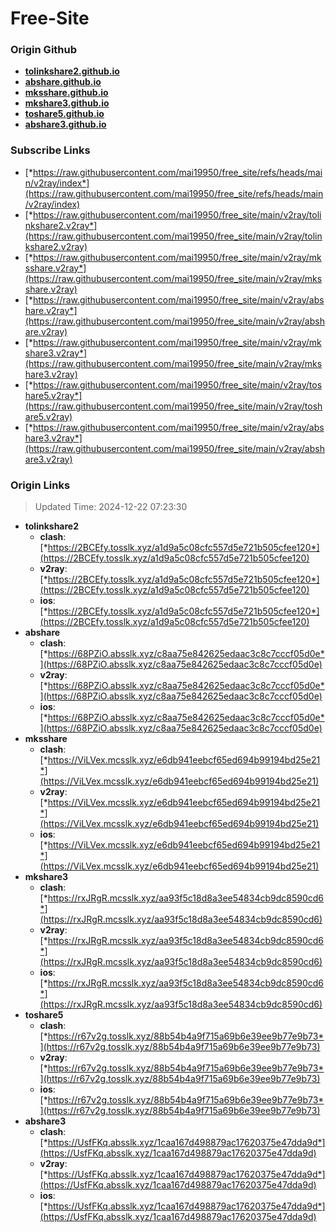 # Free-Site

### Origin Github

- [**tolinkshare2.github.io**](https://github.com/tolinkshare2/tolinkshare2.github.io)
- [**abshare.github.io**](https://github.com/abshare/abshare.github.io)
- [**mksshare.github.io**](https://github.com/mksshare/mksshare.github.io)
- [**mkshare3.github.io**](https://github.com/mkshare3/mkshare3.github.io)
- [**toshare5.github.io**](https://github.com/toshare5/toshare5.github.io)
- [**abshare3.github.io**](https://github.com/abshare3/abshare3.github.io)

### Subscribe Links

- [*https://raw.githubusercontent.com/mai19950/free_site/refs/heads/main/v2ray/index*](https://raw.githubusercontent.com/mai19950/free_site/refs/heads/main/v2ray/index)
- [*https://raw.githubusercontent.com/mai19950/free_site/main/v2ray/tolinkshare2.v2ray*](https://raw.githubusercontent.com/mai19950/free_site/main/v2ray/tolinkshare2.v2ray)
- [*https://raw.githubusercontent.com/mai19950/free_site/main/v2ray/mksshare.v2ray*](https://raw.githubusercontent.com/mai19950/free_site/main/v2ray/mksshare.v2ray)
- [*https://raw.githubusercontent.com/mai19950/free_site/main/v2ray/abshare.v2ray*](https://raw.githubusercontent.com/mai19950/free_site/main/v2ray/abshare.v2ray)
- [*https://raw.githubusercontent.com/mai19950/free_site/main/v2ray/mkshare3.v2ray*](https://raw.githubusercontent.com/mai19950/free_site/main/v2ray/mkshare3.v2ray)
- [*https://raw.githubusercontent.com/mai19950/free_site/main/v2ray/toshare5.v2ray*](https://raw.githubusercontent.com/mai19950/free_site/main/v2ray/toshare5.v2ray)
- [*https://raw.githubusercontent.com/mai19950/free_site/main/v2ray/abshare3.v2ray*](https://raw.githubusercontent.com/mai19950/free_site/main/v2ray/abshare3.v2ray)

### Origin Links

> Updated Time: 2024-12-22 07:23:30

- **tolinkshare2**
  - **clash**: [*https://2BCEfy.tosslk.xyz/a1d9a5c08cfc557d5e721b505cfee120*](https://2BCEfy.tosslk.xyz/a1d9a5c08cfc557d5e721b505cfee120)
  - **v2ray**: [*https://2BCEfy.tosslk.xyz/a1d9a5c08cfc557d5e721b505cfee120*](https://2BCEfy.tosslk.xyz/a1d9a5c08cfc557d5e721b505cfee120)
  - **ios**: [*https://2BCEfy.tosslk.xyz/a1d9a5c08cfc557d5e721b505cfee120*](https://2BCEfy.tosslk.xyz/a1d9a5c08cfc557d5e721b505cfee120)
- **abshare**
  - **clash**: [*https://68PZiO.absslk.xyz/c8aa75e842625edaac3c8c7cccf05d0e*](https://68PZiO.absslk.xyz/c8aa75e842625edaac3c8c7cccf05d0e)
  - **v2ray**: [*https://68PZiO.absslk.xyz/c8aa75e842625edaac3c8c7cccf05d0e*](https://68PZiO.absslk.xyz/c8aa75e842625edaac3c8c7cccf05d0e)
  - **ios**: [*https://68PZiO.absslk.xyz/c8aa75e842625edaac3c8c7cccf05d0e*](https://68PZiO.absslk.xyz/c8aa75e842625edaac3c8c7cccf05d0e)
- **mksshare**
  - **clash**: [*https://ViLVex.mcsslk.xyz/e6db941eebcf65ed694b99194bd25e21*](https://ViLVex.mcsslk.xyz/e6db941eebcf65ed694b99194bd25e21)
  - **v2ray**: [*https://ViLVex.mcsslk.xyz/e6db941eebcf65ed694b99194bd25e21*](https://ViLVex.mcsslk.xyz/e6db941eebcf65ed694b99194bd25e21)
  - **ios**: [*https://ViLVex.mcsslk.xyz/e6db941eebcf65ed694b99194bd25e21*](https://ViLVex.mcsslk.xyz/e6db941eebcf65ed694b99194bd25e21)
- **mkshare3**
  - **clash**: [*https://rxJRgR.mcsslk.xyz/aa93f5c18d8a3ee54834cb9dc8590cd6*](https://rxJRgR.mcsslk.xyz/aa93f5c18d8a3ee54834cb9dc8590cd6)
  - **v2ray**: [*https://rxJRgR.mcsslk.xyz/aa93f5c18d8a3ee54834cb9dc8590cd6*](https://rxJRgR.mcsslk.xyz/aa93f5c18d8a3ee54834cb9dc8590cd6)
  - **ios**: [*https://rxJRgR.mcsslk.xyz/aa93f5c18d8a3ee54834cb9dc8590cd6*](https://rxJRgR.mcsslk.xyz/aa93f5c18d8a3ee54834cb9dc8590cd6)
- **toshare5**
  - **clash**: [*https://r67v2g.tosslk.xyz/88b54b4a9f715a69b6e39ee9b77e9b73*](https://r67v2g.tosslk.xyz/88b54b4a9f715a69b6e39ee9b77e9b73)
  - **v2ray**: [*https://r67v2g.tosslk.xyz/88b54b4a9f715a69b6e39ee9b77e9b73*](https://r67v2g.tosslk.xyz/88b54b4a9f715a69b6e39ee9b77e9b73)
  - **ios**: [*https://r67v2g.tosslk.xyz/88b54b4a9f715a69b6e39ee9b77e9b73*](https://r67v2g.tosslk.xyz/88b54b4a9f715a69b6e39ee9b77e9b73)
- **abshare3**
  - **clash**: [*https://UsfFKq.absslk.xyz/1caa167d498879ac17620375e47dda9d*](https://UsfFKq.absslk.xyz/1caa167d498879ac17620375e47dda9d)
  - **v2ray**: [*https://UsfFKq.absslk.xyz/1caa167d498879ac17620375e47dda9d*](https://UsfFKq.absslk.xyz/1caa167d498879ac17620375e47dda9d)
  - **ios**: [*https://UsfFKq.absslk.xyz/1caa167d498879ac17620375e47dda9d*](https://UsfFKq.absslk.xyz/1caa167d498879ac17620375e47dda9d)
